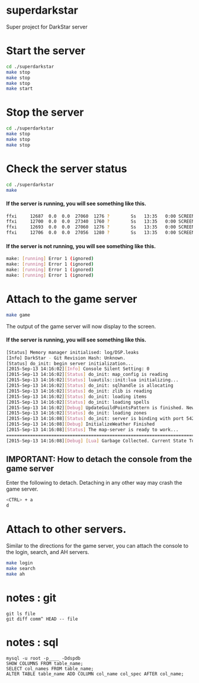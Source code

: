# superdarkstar

Super project for DarkStar server

# Start the server

```bash
cd ./superdarkstar
make stop
make stop
make stop
make start
```

# Stop the server

```bash
cd ./superdarkstar
make stop
make stop
make stop
```

# Check the server status

```bash
cd ./superdarkstar
make
```

#### If the server is running, you will see something like this.

```bash
ffxi     12687  0.0  0.0  27060  1276 ?        Ss   13:35   0:00 SCREEN -d -m -L -S dsconnect ./dsconnect
ffxi     12700  0.0  0.0  27340  1760 ?        Ss   13:35   0:00 SCREEN -d -m -L -S dsgame ./dsgame
ffxi     12693  0.0  0.0  27060  1276 ?        Ss   13:35   0:00 SCREEN -d -m -L -S dssearch ./dssearch
ffxi     12706  0.0  0.0  27056  1280 ?        Ss   13:35   0:00 SCREEN -d -m -S pydarkstar ./pydarkstar.sh broker
```

#### If the server is not running, you will see something like this.

```bash
make: [running] Error 1 (ignored)
make: [running] Error 1 (ignored)
make: [running] Error 1 (ignored)
make: [running] Error 1 (ignored)
```

# Attach to the game server

```bash
make game
```

The output of the game server will now display to the screen.

#### If the server is running, you will see something like this.

```bash
[Status] Memory manager initialised: log/DSP.leaks
[Info] DarkStar - Git Revision Hash: Unknown.
[Status] do_init: begin server initialization...
[2015-Sep-13 14:16:02][Info] Console Silent Setting: 0                    - [OK]
[2015-Sep-13 14:16:02][Status] do_init: map_config is reading             - [OK]
[2015-Sep-13 14:16:02][Status] luautils::init:lua initializing...         - [OK]
[2015-Sep-13 14:16:02][Status] do_init: sqlhandle is allocating           - [OK]
[2015-Sep-13 14:16:02][Status] do_init: zlib is reading                   - [OK]
[2015-Sep-13 14:16:02][Status] do_init: loading items                     - [OK]
[2015-Sep-13 14:16:02][Status] do_init: loading spells                    - [OK]
[2015-Sep-13 14:16:02][Debug] UpdateGuildPointsPattern is finished. New pattern: 3
[2015-Sep-13 14:16:02][Status] do_init: loading zones                     - [OK]
[2015-Sep-13 14:16:08][Status] do_init: server is binding with port 54230 - [OK]
[2015-Sep-13 14:16:08][Debug] InitializeWeather Finished
[2015-Sep-13 14:16:08][Status] The map-server is ready to work...
=======================================================================
[2015-Sep-13 14:16:08][Debug] [Lua] Garbage Collected. Current State Top: 0
```

## IMPORTANT: How to detach the console from the game server

Enter the following to detach.  Detaching in any other way may crash the game server.

```bash
<CTRL> + a
d
```

# Attach to other servers.

Similar to the directions for the game server, you can attach the console to the login, search, and AH servers.

```bash
make login
make search
make ah
```

# notes : git

```git
git ls file
git diff comm^ HEAD -- file
```

# notes : sql

```mysql
mysql -u root -p____ -Ddspdb
SHOW COLUMNS FROM table_name;
SELECT col_names FROM table_name;
ALTER TABLE table_name ADD COLUMN col_name col_spec AFTER col_name;
```
